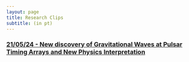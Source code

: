 ```yaml
---
layout: page
title: Research Clips
subtitle: (in pt)
---
```


### [21/05/24 - New discovery of Gravitational Waves at Pulsar Timing Arrays and New Physics Interpretation]([https://rzferreira.github.io/utopolis/2024-05-15-NovoPBHmechanism](https://rzferreira.github.io/utopolis/2024-05-21-ResearchClip-GWsAtPTAs/))
